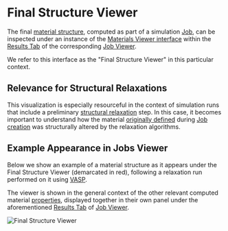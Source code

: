 # Final Structure Viewer

The final [material structure](../../materials/overview.md), computed as part of a simulation [Job](../../jobs/overview.md), can be inspected under an instance of the [Materials Viewer interface](../../materials/ui/viewer.md) within the [Results Tab](../../jobs/ui/results-tab.md) of the corresponding [Job Viewer](../../jobs/ui/viewer.md). 

We refer to this interface as the "Final Structure Viewer" in this particular context.

## Relevance for Structural Relaxations

This visualization is especially resourceful in the context of simulation runs that include a preliminary [structural relaxation](../../workflows/addons/structural-relaxation.md) step. In this case, it becomes important to understand how the material [originally defined](../../jobs-designer/materials-tab.md) during [Job creation](../../jobs-designer/overview.md) was structurally altered by the relaxation algorithms.

## Example Appearance in Jobs Viewer

Below we show an example of a material structure as it appears under the Final Structure Viewer (demarcated in red), following a relaxation run performed on it using [VASP](../../software/modeling/vasp.md). 

The viewer is shown in the general context of the other relevant computed material [properties](../list.md), displayed together in their own panel under the aforementioned [Results Tab](../../jobs/ui/results-tab.md) of [Job Viewer](../../jobs/ui/viewer.md).

![Final Structure Viewer](/images/Properties/final-structure-viewer.png "Final Structure Viewer")
